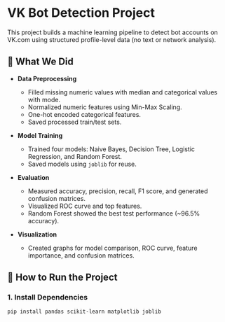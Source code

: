 # VK Bot Detection Project

This project builds a machine learning pipeline to detect bot accounts on VK.com using structured profile-level data (no text or network analysis).

## 📌 What We Did

- **Data Preprocessing**
  - Filled missing numeric values with median and categorical values with mode.
  - Normalized numeric features using Min-Max Scaling.
  - One-hot encoded categorical features.
  - Saved processed train/test sets.

- **Model Training**
  - Trained four models: Naive Bayes, Decision Tree, Logistic Regression, and Random Forest.
  - Saved models using `joblib` for reuse.

- **Evaluation**
  - Measured accuracy, precision, recall, F1 score, and generated confusion matrices.
  - Visualized ROC curve and top features.
  - Random Forest showed the best test performance (~96.5% accuracy).

- **Visualization**
  - Created graphs for model comparison, ROC curve, feature importance, and confusion matrices.

## 🚀 How to Run the Project

### 1. Install Dependencies
```bash
pip install pandas scikit-learn matplotlib joblib
